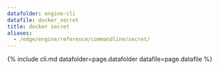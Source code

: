 ```yaml
---
datafolder: engine-cli
datafile: docker_secret
title: docker secret
aliases:
  - /edge/engine/reference/commandline/secret/
---
```

<!--
This page is automatically generated from Docker's source code. If you want to
suggest a change to the text that appears here, open a ticket or pull request
in the source repository on GitHub:

https://github.com/docker/cli
-->
{% include cli.md datafolder=page.datafolder datafile=page.datafile %}
